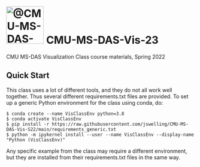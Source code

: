 # <img itemprop="image" class="avatar flex-shrink-0 mb-3 mr-3 mb-md-0 mr-md-4" src="https://avatars.githubusercontent.com/u/89392827?s=200&amp;v=4" width="100" height="100" alt="@CMU-MS-DAS-Vis-Mini Spring 2022"> CMU-MS-DAS-Vis-23
CMU MS-DAS Visualization Class course materials, Spring 2022

## Quick Start ##

This class uses a lot of different tools, and they do not all work well together.  Thus several different requirements.txt files are
provided.  To set up a generic Python environment for the class using conda, do:
```
$ conda create --name VisClassEnv python=3.8
$ conda activate VisClassEnv
$ pip install -r https://raw.githubusercontent.com/jswelling/CMU-MS-DAS-Vis-S22/main/requirements_generic.txt
$ python -m ipykernel install --user --name VisClassEnv --display-name "Python (VisClassEnv)"
```
Any specific example from the class may require a different environment, but they are installed from their requirements.txt files in the same way.
